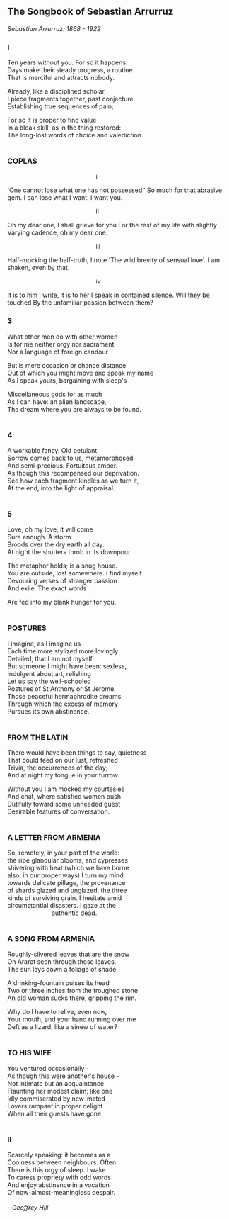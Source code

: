 <h2><b>The Songbook of Sebastian Arrurruz</b></h2>

<i>Sebastian Arrurruz: 1868 - 1922</i>

<h3>I</h3>  

Ten years without you. For so it happens.  
Days make their steady progress, a routine  
That is merciful and attracts nobody.  

Already, like a disciplined scholar,  
I piece fragments together, past conjecture  
Establishing true sequences of pain;  

For so it is proper to find value  
In a bleak skill, as in the thing restored:  
The long-lost words of choice and valediction.
<br />
<br />

<h3>COPLAS</h3>  

<p style='margin-left:200px'>i</p>  
'One cannot lose what one has not possessed.'  
So much for that abrasive gem.   
I can lose what I want. I want you.   

<p style='margin-left:200px'>ii</p>  
Oh my dear one, I shall grieve for you  
For the rest of my life with slightly  
Varying cadence, oh my dear one.  

<p style='margin-left:200px'>iii</p>  
Half-mocking the half-truth, I note  
'The wild brevity of sensual love'.  
I am shaken, even by that.  

<p style='margin-left:200px'>iv</p> 
It is to him I write, it is to her  
I speak in contained silence. Will they be touched  
By the unfamiliar passion between them?  
<br />

<h3>3</h3>  

What other men do with other women  
Is for me neither orgy nor sacrament  
Nor a language of foreign candour  

But is mere occasion or chance distance  
Out of which you might move and speak my name  
As I speak yours, bargaining with sleep's  

Miscellaneous gods for as much  
As I can have: an alien landscape,  
The dream where you are always to be found.   
<br />

<h3>4</h3>  

A workable fancy. Old petulant  
Sorrow comes back to us, metamorphosed  
And semi-precious. Fortuitous amber.   
As though this recompensed our deprivation.   
See how each fragment kindles as we turn it,  
At the end, into the light of appraisal.   
<br />

<h3>5</h3>  

Love, oh my love, it will come  
Sure enough. A storm  
Broods over the dry earth all day.   
At night the shutters throb in its downpour.   

The metaphor holds; is a snug house.   
You are outside, lost somewhere. I find myself  
Devouring verses of stranger passion  
And exile. The exact words  

Are fed into my blank hunger for you.  
<br />

<h3>POSTURES</h3>  

I imagine, as I imagine us  
Each time more stylized more lovingly  
Detailed, that I am not myself  
But someone I might have been: sexless,  
Indulgent about art, relishing  
Let us say the well-schooled   
Postures of St Anthony or St Jerome,  
Those peaceful hermaphrodite dreams  
Through which the excess of memory  
Pursues its own abstinence.  
<br />

<h3>FROM THE LATIN</h3>  

There would have been things to say, quietness  
That could feed on our lust, refreshed  
Trivia, the occurrences of the day;  
And at night my tongue in your furrow.   

Without you I am mocked my courtesies   
And chat, where satisfied women push  
Dutifully toward some unneeded guest  
Desirable features of conversation.  
<br />

<h3>A LETTER FROM ARMENIA</h3>

So, remotely, in your part of the world:  
the ripe glandular blooms, and cypresses  
shivering with heat (which we have borne  
also, in our proper ways) I turn my mind  
towards delicate pillage, the provenance  
of shards glazed and unglazed, the three  
kinds of surviving grain. I hesitate amid  
circumstantial disasters. I gaze at the  
<span style='margin-left:100px'>authentic dead.</span>   
<br />

<h3>A SONG FROM ARMENIA</h3>  

Roughly-silvered leaves that are the snow  
On Ararat seen through those leaves.   
The sun lays down a foliage of shade.   

A drinking-fountain pulses its head  
Two or three inches from the troughed stone  
An old woman sucks there, gripping the rim.   

Why do I have to relive, even now,  
Your mouth, and your hand running over me  
Deft as a lizard, like a sinew of water?  
<br />

<h3>TO HIS WIFE</h3>  

You ventured occasionally -  
As though this were another's house -  
Not intimate but an acquaintance  
Flaunting her modest claim; like one  
Idly commiserated by new-mated  
Lovers rampant in proper delight  
When all their guests have gone.   
<br />

<h3>II</h3>  

Scarcely speaking: it becomes as a  
Coolness between neighbours. Often  
There is this orgy of sleep. I wake  
To caress propriety with odd words  
And enjoy abstinence in a vocation  
Of now-almost-meaningless despair.  
<br />
<i>\- Geoffrey Hill</i>